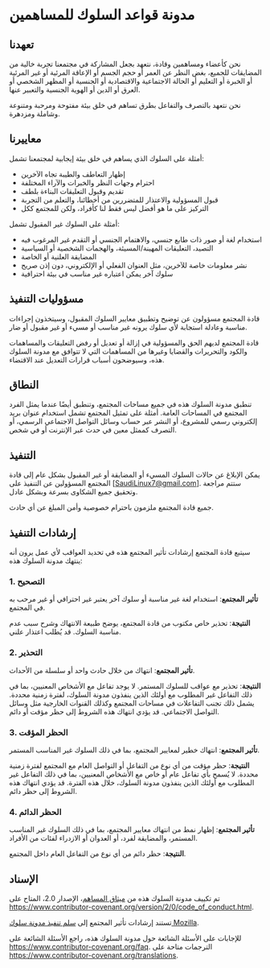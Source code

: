 # مدونة قواعد السلوك للمساهمين

## تعهدنا

نحن كأعضاء ومساهمين وقادة، نتعهد بجعل المشاركة في مجتمعنا تجربة خالية من المضايقات للجميع، بغض النظر عن العمر أو حجم الجسم أو الإعاقة المرئية أو غير المرئية أو الخبرة أو التعليم أو الحالة الاجتماعية والاقتصادية أو الجنسية أو المظهر الشخصي أو العرق أو الدين أو الهوية الجنسية والتعبير عنها.

نحن نتعهد بالتصرف والتفاعل بطرق تساهم في خلق بيئة مفتوحة ومرحبة ومتنوعة وشاملة ومزدهرة.

## معاييرنا

أمثلة على السلوك الذي يساهم في خلق بيئة إيجابية لمجتمعنا تشمل:

* إظهار التعاطف والطيبة تجاه الآخرين
* احترام وجهات النظر والخبرات والآراء المختلفة
* تقديم وقبول التعليقات البناءة بلطف
* قبول المسؤولية والاعتذار للمتضررين من أخطائنا، والتعلم من التجربة
* التركيز على ما هو أفضل ليس فقط لنا كأفراد، ولكن للمجتمع ككل

أمثلة على السلوك غير المقبول تشمل:

* استخدام لغة أو صور ذات طابع جنسي، والاهتمام الجنسي أو التقدم غير المرغوب فيه
* التصيد، التعليقات المهينة/المسيئة، والهجمات الشخصية أو السياسية
* المضايقة العلنية أو الخاصة
* نشر معلومات خاصة للآخرين، مثل العنوان الفعلي أو الإلكتروني، دون إذن صريح
* سلوك آخر يمكن اعتباره غير مناسب في بيئة احترافية

## مسؤوليات التنفيذ

قادة المجتمع مسؤولون عن توضيح وتطبيق معايير السلوك المقبول، وسيتخذون إجراءات مناسبة وعادلة استجابة لأي سلوك يرونه غير مناسب أو مسيء أو غير مقبول أو ضار.

قادة المجتمع لديهم الحق والمسؤولية في إزالة أو تعديل أو رفض التعليقات والمساهمات والكود والتحريرات والقضايا وغيرها من المساهمات التي لا تتوافق مع مدونة السلوك هذه، وسيوضحون أسباب قرارات التعديل عند الاقتضاء.

## النطاق

تنطبق مدونة السلوك هذه في جميع مساحات المجتمع، وتنطبق أيضًا عندما يمثل الفرد المجتمع في المساحات العامة. أمثلة على تمثيل المجتمع تشمل استخدام عنوان بريد إلكتروني رسمي للمشروع، أو النشر عبر حساب وسائل التواصل الاجتماعي الرسمي، أو التصرف كممثل معين في حدث عبر الإنترنت أو في شخص.

## التنفيذ

يمكن الإبلاغ عن حالات السلوك المسيء أو المضايقة أو غير المقبول بشكل عام إلى قادة المجتمع المسؤولين عن التنفيذ على [SaudiLinux7@gmail.com]. ستتم مراجعة وتحقيق جميع الشكاوى بسرعة وبشكل عادل.

جميع قادة المجتمع ملزمون باحترام خصوصية وأمن المبلغ عن أي حادث.

## إرشادات التنفيذ

سيتبع قادة المجتمع إرشادات تأثير المجتمع هذه في تحديد العواقب لأي عمل يرون أنه ينتهك مدونة السلوك هذه:

### 1. التصحيح

**تأثير المجتمع**: استخدام لغة غير مناسبة أو سلوك آخر يعتبر غير احترافي أو غير مرحب به في المجتمع.

**النتيجة**: تحذير خاص مكتوب من قادة المجتمع، يوضح طبيعة الانتهاك وشرح سبب عدم مناسبة السلوك. قد يُطلب اعتذار علني.

### 2. التحذير

**تأثير المجتمع**: انتهاك من خلال حادث واحد أو سلسلة من الأحداث.

**النتيجة**: تحذير مع عواقب للسلوك المستمر. لا يوجد تفاعل مع الأشخاص المعنيين، بما في ذلك التفاعل غير المطلوب مع أولئك الذين ينفذون مدونة السلوك، لفترة زمنية محددة. يشمل ذلك تجنب التفاعلات في مساحات المجتمع وكذلك القنوات الخارجية مثل وسائل التواصل الاجتماعي. قد يؤدي انتهاك هذه الشروط إلى حظر مؤقت أو دائم.

### 3. الحظر المؤقت

**تأثير المجتمع**: انتهاك خطير لمعايير المجتمع، بما في ذلك السلوك غير المناسب المستمر.

**النتيجة**: حظر مؤقت من أي نوع من التفاعل أو التواصل العام مع المجتمع لفترة زمنية محددة. لا يُسمح بأي تفاعل عام أو خاص مع الأشخاص المعنيين، بما في ذلك التفاعل غير المطلوب مع أولئك الذين ينفذون مدونة السلوك، خلال هذه الفترة. قد يؤدي انتهاك هذه الشروط إلى حظر دائم.

### 4. الحظر الدائم

**تأثير المجتمع**: إظهار نمط من انتهاك معايير المجتمع، بما في ذلك السلوك غير المناسب المستمر، والمضايقة لفرد، أو العدوان أو الازدراء لفئات من الأفراد.

**النتيجة**: حظر دائم من أي نوع من التفاعل العام داخل المجتمع.

## الإسناد

تم تكييف مدونة السلوك هذه من [ميثاق المساهم][homepage]، الإصدار 2.0، المتاح على https://www.contributor-covenant.org/version/2/0/code_of_conduct.html.

تستند إرشادات تأثير المجتمع إلى [سلم تنفيذ مدونة سلوك Mozilla](https://github.com/mozilla/diversity).

[homepage]: https://www.contributor-covenant.org

للإجابات على الأسئلة الشائعة حول مدونة السلوك هذه، راجع الأسئلة الشائعة على https://www.contributor-covenant.org/faq. الترجمات متاحة على https://www.contributor-covenant.org/translations.
